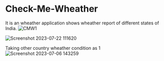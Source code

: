 # Check-Me-Wheather
It is an wheather application shows wheather report of different states of India.
![CMW1](https://github.com/Beyound3d/Check-Me-Wheather/assets/129869652/dae38824-aeae-43d6-a513-6c134141c8d2)


![Screenshot 2023-07-22 111620](https://github.com/Beyound3d/Check-Me-Wheather/assets/129869652/46e84267-484a-4a1c-a4e6-931dc6f43700)

Taking other country wheather condition as 1
![Screenshot 2023-07-06 143259](https://github.com/Beyound3d/Check-Me-Wheather/assets/129869652/70e0d343-6bd7-4ce7-8eb5-8be94073b601)
